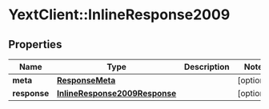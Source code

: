 # YextClient::InlineResponse2009

## Properties
Name | Type | Description | Notes
------------ | ------------- | ------------- | -------------
**meta** | [**ResponseMeta**](ResponseMeta.md) |  | [optional] 
**response** | [**InlineResponse2009Response**](InlineResponse2009Response.md) |  | [optional] 



